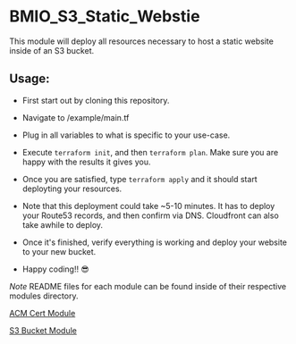 # BMIO_S3_Static_Webstie

This module will deploy all resources necessary to host a static website inside of an S3 bucket. 

## Usage:

 - First start out by cloning this repository.

 - Navigate to /example/main.tf

 - Plug in all variables to what is specific to your use-case.

 - Execute `terraform init`, and then `terraform plan`. Make sure you are happy with the results it gives you.

 - Once you are satisfied, type `terraform apply` and it should start deployting your resources.

 - Note that this deployment could take ~5-10 minutes. It has to deploy your Route53 records, and then confirm via DNS. Cloudfront can also take awhile to deploy.

 - Once it's finished, verify everything is working and deploy your website to your new bucket. 

 - Happy coding!! 😎


*Note* README files for each module can be found inside of their respective modules directory.

[ACM Cert Module](./modules/acm/README.md)

[S3 Bucket Module](./modules/s3_static_website/README.md)
